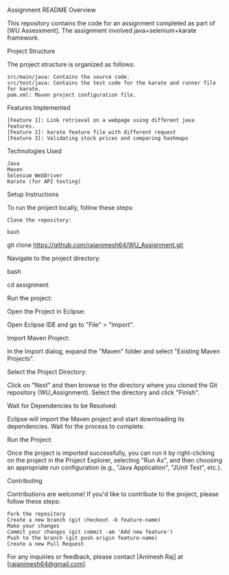 Assignment README
Overview

This repository contains the code for an assignment completed as part of [WU Assessment]. The assignment involved java+selenium+karate framework.

Project Structure

The project structure is organized as follows:

    src/main/java: Contains the source code.
    src/test/java: Contains the test code for the karate and runner file for karate.
    pom.xml: Maven project configuration file.

Features Implemented

    [Feature 1]: Link retrieval on a webpage using different java features.
    [Feature 2]: karate feature file with different request
    [Feature 3]: Validating stock prices and comparing hashmaps

Technologies Used

    Java
    Maven
    Selenium WebDriver
    Karate (for API testing)
    

Setup Instructions

To run the project locally, follow these steps:

    Clone the repository:

    bash

git clone https://github.com/rajanimesh64/WU_Assignment.git

Navigate to the project directory:

bash

cd assignment

Run the project:

Open the Project in Eclipse:

Open Eclipse IDE and go to "File" > "Import".

Import Maven Project:

In the Import dialog, expand the "Maven" folder and select "Existing Maven Projects".

Select the Project Directory:

Click on "Next" and then browse to the directory where you cloned the Git repository (WU_Assignment). Select the directory and click "Finish".

Wait for Dependencies to be Resolved:

Eclipse will import the Maven project and start downloading its dependencies. Wait for the process to complete.

Run the Project:

Once the project is imported successfully, you can run it by right-clicking on the project in the Project Explorer, selecting "Run As", and then choosing an appropriate run configuration (e.g., "Java Application", "JUnit Test", etc.).


Contributing

Contributions are welcome! If you'd like to contribute to the project, please follow these steps:

    Fork the repository
    Create a new branch (git checkout -b feature-name)
    Make your changes
    Commit your changes (git commit -am 'Add new feature')
    Push to the branch (git push origin feature-name)
    Create a new Pull Request



For any inquiries or feedback, please contact [Animesh Raj] at [rajanimesh64@gmail.com].
